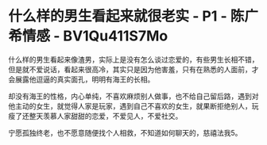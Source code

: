 # 什么样的男生看起来就很老实 - P1 - 陈广希情感 - BV1Qu411S7Mo

什么样的男生看起来像渣男，实际上是没有怎么谈过恋爱的，有些男生长相不错，但是就不爱说话，看起来很高冷，其实只是因为他害羞，只有在熟悉的人面前，才会展露他逗逼的真实面孔，明明有海王的长相。

却没有海王的性格，内心单纯，不喜欢麻烦别人做事，也不给自己留后路，遇到对他主动的女生，就觉得人家是玩家，遇到自己不喜欢的女生，就果断拒绝别人，玩瘦了还整天羡慕人家甜甜的恋爱，不爱见人，不爱社交。

宁愿孤独终老，也不愿意随便找个人相救，不知道如何聊天的，慈禧法我5。
